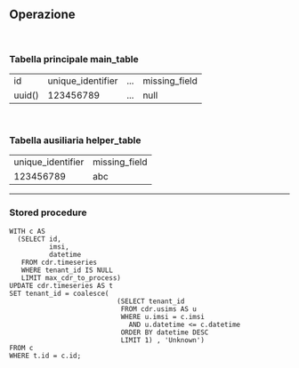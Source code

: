 ## Operazione

<br>

### Tabella principale main_table

|    |     |     |     |
|--- | --- | --- | --- |
| id | unique_identifier | ... | missing_field |
| uuid() | 123456789 | ... | null |

<br>

<v-click>

### Tabella ausiliaria helper_table

|    |     |
|--- | --- |
|unique_identifier | missing_field |
| 123456789 | abc |

</v-click>

---

### Stored procedure

```sql{all|2-7|10-15|8-9,16-17}
WITH c AS
  (SELECT id,
          imsi,
          datetime
   FROM cdr.timeseries
   WHERE tenant_id IS NULL
   LIMIT max_cdr_to_process)
UPDATE cdr.timeseries AS t
SET tenant_id = coalesce(
                           (SELECT tenant_id
                            FROM cdr.usims AS u
                            WHERE u.imsi = c.imsi
                              AND u.datetime <= c.datetime
                            ORDER BY datetime DESC
                            LIMIT 1) , 'Unknown')
FROM c
WHERE t.id = c.id;
```